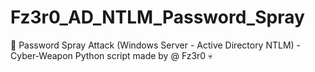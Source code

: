 # Fz3r0_AD_NTLM_Password_Spray
🐍 Password Spray Attack (Windows Server - Active Directory NTLM) - Cyber-Weapon Python script made by @ Fz3r0 💀
